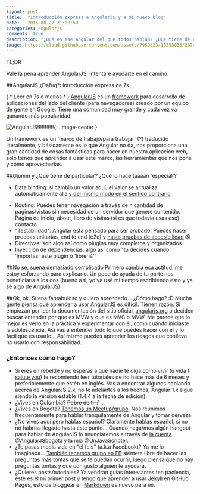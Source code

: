 ```yaml
---
layout: post
title:  "Introducción express a AngularJS y a mi nuevo blog"
date:   2015-08-27 21:00:50
categories: angularjs
comments: true
description: "¿Qué es ese Angular del que todos hablan? ¿Qué tiene de especial? ¿Cómo empiezo a aprender?"
image: https://cloud.githubusercontent.com/assets/7959823/15593033/26780722-236e-11e6-8b9b-6872ab575fcb.jpg
---
```



<div class="tl-dr">
	<span>TL;DR</span>
	<p>Vale la pena aprender AngularJS, intentaré ayudarte en el camino.</p>
</div>

##AngularJS ¿Dafuq?: Introducción express de 7s

( * Leer en 7s o menos * ) [AngularJS][angularjsSite] es un [framework][framework] para desarrollo de aplicaciones del lado del cliente (para navegadores) creado por un equipo de gente en Google. Tiene una comunidad muy grande y cada vez va ganando más popularidad.

![AngularJS!!!!!!!!!!!](https://upload.wikimedia.org/wikipedia/commons/thumb/c/ca/AngularJS_logo.svg/320px-AngularJS_logo.svg.png){: .image-center }

Un framework es un 'marco de trabajo/para trabajar' (?) traducido literalmente, y básicamente es lo que Angular no da, nos proporciona una gran cantidad de cosas fantásticas para hacer en nuestra aplicación web, solo tienes que aprender a usar este marco, las herramientas que nos pone y cómo aprovecharlas.

##Ujumm y ¿Que tiene de particular? ¿Qué lo hace taaaan 'especial'?

- Data binding: si cambio un valor aquí, el valor se actualiza automáticamente allá [y del mismo modo en el sentido contrario][delMismoModo]
<!--more-->
- Routing: Puedes tener navegación a través de n cantidad de páginas/vistas sin necesidad de un servidor que genere contenido. Página de inicio, about, libro de visitas (si es que todavía usas eso), contacto...
- "Testabilidad": Angular está pensado para ser probado. Puedes hacer pruebas unitarias, end to end (e2e) y [hasta pruebas de accesibilidad][testAccesibility] :scream:
- Directivas: son algo así como plugins muy completos y organizados
- Inyección de dependencias: algo así como "tu decides cuando 'importas' este plugin o 'libreriá'"

##No sé, suena demasiado complicado
Primero cambia esa actitud, me estoy esforzando para explicarlo. Un poco de ayuda de tu parte nos beneficiaría a los dos (bueno a ti, yo ya usé mi tiempo escribiendo esto y ya sé algo de AngularJS)

##Ok, ok. Suena fantabuloso y quiero aprenderlo... ¿Cómo hago? :D
Mucha gente piensa que aprender a usar AngularJS es difícil. Tienen razón. Si empiezan por leer la documentación del sitio oficial, [angularjs.org][angularjsTutorial] o deciden buscar entender por que es MVW y que es MVC o MVW. Me parece que lo mejor es verlo en la práctica y experimentar con él, como cuando iniciaste la adolescencia. Así vas a entender todo lo que puedes hacer con él y lo fácil que es usarlo... Así mismo puedes aprender los riesgos que conlleva no usarlo con responsabilidad.

### ¿Entonces cómo hago?
- Si eres un rebelde y no esperas a que nadie te diga como vivir tu vida ([I salute you][iSaluteYou]) te recomiendo leer tutoriales de no hace más de 6 meses y preferiblemente que estén en inglés. Vas a encontrar algunos hablando acerca de AngularJS 2.x, no te adelantes a los hechos, Angular 1.x sigue siendo la versión estable (1.4.4 a la fecha de edición).
- ¿Vives en Colombia? ~~Pobre de ti :/~~ ...
- ¿Vives en Bogotá? [Tenemos un Meetup/grupo][meetup]. Nos reunimos frecuentemente para hablar tranquilamente de Angular y tomar cerveza.
- ¿No vives aquí pero hablas español? Claramente hablas español, si no no habrías llegado hasta este punto... Cuando haga/mos algún hangout para hablar de AngularJS lo anunciaremos a través de [la cuenta @AngularJSbogota][ngTuister] y la mía [@UnJavaScripter][tuister].
- ¿Te pasas media vida en "el feis" (a.k.a Facebook)? Ya me lo imaginaba... [También tenemos grupo en FB][feis] siéntete libre de hacer las preguntas más tontas que se te puedan ocurrir, luego piensa que no hay preguntas tontas y que con gusto alguien te ayudará.
- ¿Quieres posts/tutoriales? Ya vendrán guías interesantes ten paciencia, este es el mi primer post y tengo que aprender a usar [Jekyll][jekyll] en GitHub Pages, esto de bloggear en [Markdown][md] es nuevo para mi.

[framework]: https://es.wikipedia.org/wiki/Framework
[delMismoModo]: https://www.youtube.com/watch?v=J_A-zEr4DT4
[testAccesibility]: https://www.youtube.com/watch?v=-XUmf_RPF8k
[angularjsSite]: https://angularjs.org/
[angularjsTutorial]: https://docs.angularjs.org/tutorial
[iSaluteYou]: http://static2.fjcdn.com/comments/You+my+friend+are+a+gentleman+and+scholar+i+salute+_cb5aac2a63538518d8bb5f87107ae179.jpg
[meetup]: www.meetup.com/AngularJS-Bogota/
[ngTuister]: https://twitter.com/AngularJSBogota
[tuister]: https://twitter.com/UnJavaScripter
[feis]: https://www.facebook.com/AngularJS.co
[jekyll]: http://jekyllrb.com/
[md]: https://es.wikipedia.org/wiki/Markdown